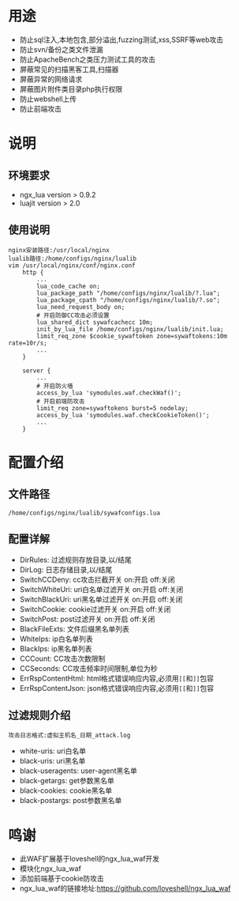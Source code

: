# 用途
- 防止sql注入,本地包含,部分溢出,fuzzing测试,xss,SSRF等web攻击
- 防止svn/备份之类文件泄漏
- 防止ApacheBench之类压力测试工具的攻击
- 屏蔽常见的扫描黑客工具,扫描器
- 屏蔽异常的网络请求
- 屏蔽图片附件类目录php执行权限
- 防止webshell上传
- 防止前端攻击

# 说明
## 环境要求
- ngx_lua version > 0.9.2
- luajit version > 2.0

## 使用说明
    nginx安装路径:/usr/local/nginx
    lualib路径:/home/configs/nginx/lualib
    vim /usr/local/nginx/conf/nginx.conf
        http {
            ...
            lua_code_cache on;
            lua_package_path "/home/configs/nginx/lualib/?.lua";
            lua_package_cpath "/home/configs/nginx/lualib/?.so";
            lua_need_request_body on;
            # 开启防御CC攻击必须设置
            lua_shared_dict sywafcachecc 10m;
            init_by_lua_file /home/configs/nginx/lualib/init.lua;
            limit_req_zone $cookie_sywaftoken zone=sywaftokens:10m rate=10r/s;
            ...
        }

        server {
            ...
            # 开启防火墙
            access_by_lua 'symodules.waf.checkWaf()';
            # 开启前端防攻击
            limit_req zone=sywaftokens burst=5 nodelay;
            access_by_lua 'symodules.waf.checkCookieToken()';
            ...
        }

# 配置介绍
## 文件路径
    /home/configs/nginx/lualib/sywafconfigs.lua

## 配置详解
- DirRules: 过滤规则存放目录,以/结尾
- DirLog: 日志存储目录,以/结尾
- SwitchCCDeny: cc攻击拦截开关 on:开启 off:关闭
- SwitchWhiteUri: uri白名单过滤开关 on:开启 off:关闭
- SwitchBlackUri: uri黑名单过滤开关 on:开启 off:关闭
- SwitchCookie: cookie过滤开关 on:开启 off:关闭
- SwitchPost: post过滤开关 on:开启 off:关闭
- BlackFileExts: 文件后缀黑名单列表
- WhiteIps: ip白名单列表
- BlackIps: ip黑名单列表
- CCCount: CC攻击次数限制
- CCSeconds: CC攻击频率时间限制,单位为秒
- ErrRspContentHtml: html格式错误响应内容,必须用```[[```和```]]```包容
- ErrRspContentJson: json格式错误响应内容,必须用```[[```和```]]```包容

## 过滤规则介绍
    攻击日志格式:虚拟主机名_日期_attack.log

- white-uris: uri白名单
- black-uris: uri黑名单
- black-useragents: user-agent黑名单
- black-getargs: get参数黑名单
- black-cookies: cookie黑名单
- black-postargs: post参数黑名单

# 鸣谢
- 此WAF扩展基于loveshell的ngx_lua_waf开发
- 模块化ngx_lua_waf
- 添加前端基于cookie防攻击
- ngx_lua_waf的链接地址:https://github.com/loveshell/ngx_lua_waf
